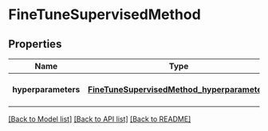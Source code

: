 # FineTuneSupervisedMethod
## Properties

| Name | Type | Description | Notes |
|------------ | ------------- | ------------- | -------------|
| **hyperparameters** | [**FineTuneSupervisedMethod_hyperparameters**](FineTuneSupervisedMethod_hyperparameters.md) |  | [optional] [default to null] |

[[Back to Model list]](../README.md#documentation-for-models) [[Back to API list]](../README.md#documentation-for-api-endpoints) [[Back to README]](../README.md)

